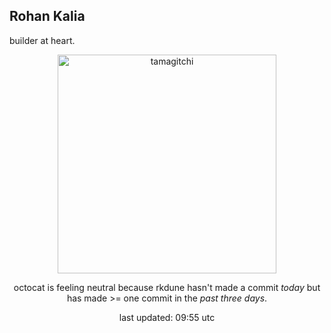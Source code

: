 <h2> Rohan Kalia </h2>
<p> builder at heart. </p>
<div align="center">
<img style="width: 25em;" src="https://hc-cdn.hel1.your-objectstorage.com/s/v3/84c5779df6447a2f74ba16641f7bffe63616ef6d_neutral.gif" alt="tamagitchi" /><br>

<p>octocat is feeling neutral because rkdune hasn't made a commit <i>today</i> but has made >= one commit in the <i>past three days</i>.</p>

<p>last updated: 09:55 utc</p>
</div>